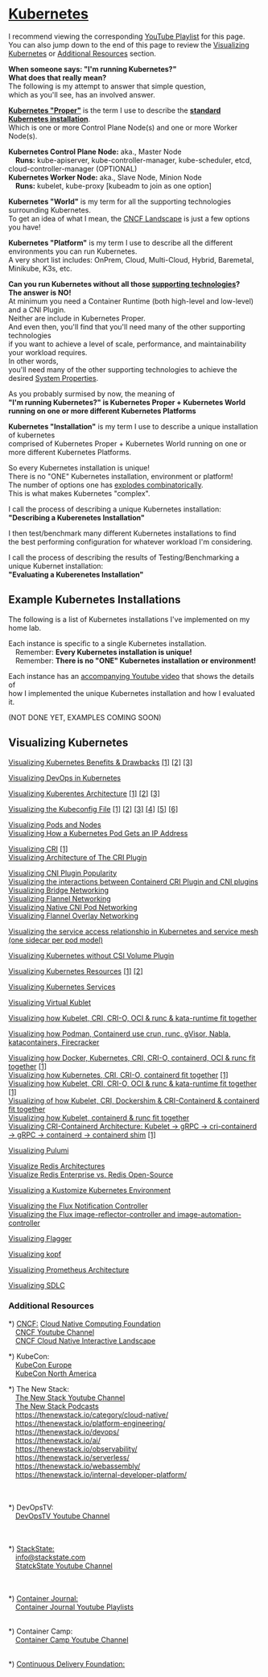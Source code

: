 
# [Kubernetes](https://miro.medium.com/v2/resize:fit:1400/format:webp/0*-GmCgKeebCe9AMjW.png)

I recommend viewing the corresponding [YouTube Playlist](https://www.youtube.com/@PaulJCompany/playlists) for this page.<br>
You can also jump down to the end of this page to review the [Visualizing Kubernetes](https://github.com/Paul-J-Company/Systems-Design/blob/main/Systems-Design-Kubernetes.md#visualizing-kubernetes) or [Additional Resources](https://github.com/Paul-J-Company/Systems-Design/blob/main/Systems-Design-Kubernetes.md#additional-resources) section.<br>

**When someone says: "I'm running Kubernetes?"**<br> 
**What does that really mean?**<br> 
The following is my attempt to answer that simple question,<br>
which as you'll see, has an involved answer.<br>

**[Kubernetes "Proper"](https://kubernetes.io/docs/concepts/overview/components/)** is the term I use to describe the **[standard Kubernetes installation](https://d33wubrfki0l68.cloudfront.net/2475489eaf20163ec0f54ddc1d92aa8d4c87c96b/e7c81/images/docs/components-of-kubernetes.svg)**.<br>
Which is one or more Control Plane Node(s) and one or more Worker Node(s).<br>

**Kubernetes Control Plane Node:** aka., Master Node<br>
&ensp;&ensp;**Runs:** kube-apiserver, kube-controller-manager, kube-scheduler, etcd, cloud-controller-manager (OPTIONAL)<br>
**Kubernetes Worker Node:** aka., Slave Node, Minion Node<br>
&ensp;&ensp;**Runs:** kubelet, kube-proxy [kubeadm to join as one option]<br>

**Kubernetes "World"** is my term for all the supporting technologies surrounding Kubernetes.<br>
To get an idea of what I mean, the [CNCF Landscape](https://landscape.cncf.io/) is just a few options you have!<br>

**Kubernetes "Platform"** is my term I use to describe all the different environments you can run Kubernetes.<br>
A very short list includes: OnPrem, Cloud, Multi-Cloud, Hybrid, Baremetal, Minikube, K3s, etc.

**Can you run Kubernetes without all those [supporting technologies](https://landscape.cncf.io/)?**<br>
**The answer is NO!**<br>
At minimum you need a Container Runtime (both high-level and low-level) and a CNI Plugin.<br>
Neither are include in Kubernetes Proper.<br>
And even then, you'll find that you'll need many of the other supporting technologies<br>
if you want to achieve a level of scale, performance, and maintainability your workload requires.<br>
In other words,<br>
you'll need many of the other supporting technologies to achieve the desired [System Properties](https://github.com/Paul-J-Company/Systems-Design/blob/main/Systems-Design.md#system-properties).

As you probably surmised by now, the meaning of<br>
**"I'm running Kubernetes?" is Kubernetes Proper + Kubernetes World running on one or more different Kubernetes Platforms**<br>

**Kubernetes "Installation"** is my term I use to describe a unique installation of kubernetes<br>
comprised of Kubernetes Proper + Kubernetes World running on one or more different Kubernetes Platforms.<br>

So every Kubernetes installation is unique!<br>
There is no "ONE" Kubernetes installation, environment or platform!<br>
The number of options one has [explodes combinatorically](https://en.wikipedia.org/wiki/Combinatorial_explosion).<br>
This is what makes Kubernetes "complex".<br>

I call the process of describing a unique Kubernetes installation:<br>
**"Describing a Kuberenetes Installation"**<br>

I then test/benchmark many different Kubernetes installations to find<br>
the best performing configuration for whatever workload I'm considering.<br>

I call the process of describing the results of Testing/Benchmarking a unique Kubernet installation:<br>
**"Evaluating a Kuberenetes Installation"**<br>

## Example Kubernetes Installations
The following is a list of Kubernetes installations I've implemented on my home lab.

Each instance is specific to a single Kubernetes installation.<br>
&ensp;&ensp;Remember: **Every Kubernetes installation is unique!**<br>
&ensp;&ensp;Remember: **There is no "ONE" Kubernetes installation or environment!**<br>

Each instance has an [accompanying Youtube video](https://www.youtube.com/@PaulJCompany/) that shows the details of<br>
how I implemented the unique Kubernetes installation and how I evaluated it.<br>

(NOT DONE YET, EXAMPLES COMING SOON)<br>

## Visualizing Kubernetes
[Visualizing Kubernetes Benefits & Drawbacks](https://substackcdn.com/image/fetch/f_auto,q_auto:good,fl_progressive:steep/https%3A%2F%2Fsubstack-post-media.s3.amazonaws.com%2Fpublic%2Fimages%2F63a81651-7767-4161-bb47-5beb1e681315_1600x1230.png) [[1]](https://substackcdn.com/image/fetch/f_auto,q_auto:good,fl_progressive:steep/https%3A%2F%2Fsubstack-post-media.s3.amazonaws.com%2Fpublic%2Fimages%2Feb9b5087-426f-45cb-bb7a-a190323453f7_1230x1600.png) [[2]](https://substackcdn.com/image/fetch/f_auto,q_auto:good,fl_progressive:steep/https%3A%2F%2Fsubstack-post-media.s3.amazonaws.com%2Fpublic%2Fimages%2Fb56f56bd-fbd4-4ed1-9e69-b78bfe788c8a_1230x1600.png) [[3]](https://substackcdn.com/image/fetch/f_auto,q_auto:good,fl_progressive:steep/https%3A%2F%2Fsubstack-post-media.s3.amazonaws.com%2Fpublic%2Fimages%2F18ce810d-ce16-438a-83da-6b52d8d7c619_1230x1600.png)<br>

[Visualizing DevOps in Kubernetes](https://github.com/metaleapca/metaleap-devops-in-k8s/blob/main/metaleap-devops-in-k8s.pdf)<br>

[Visualizing Kuberentes Architecture](https://airplane.ghost.io/content/images/d7605fbe-f2fb-40f1-99f4-8a2eeeda4bc6_img.png) [[1]](https://d33wubrfki0l68.cloudfront.net/2475489eaf20163ec0f54ddc1d92aa8d4c87c96b/e7c81/images/docs/components-of-kubernetes.svg) [[2]](https://cheatsheetseries.owasp.org/assets/Kubernetes_Architecture.png) [[3]](https://www.aquasec.com/wp-content/uploads/2020/11/Kubernetes-101-Architecture-Diagram-1.jpg)<br>
  
[Visualizing the Kubeconfig File](https://miro.medium.com/v2/resize:fit:1400/format:webp/1*1_CPoxcOYR_Uynu8tkdwMQ.png) [[1]](https://miro.medium.com/v2/resize:fit:1400/format:webp/1*swJsT8BDqO1THFSq7AhSBA.png) [[2]](https://miro.medium.com/v2/resize:fit:1400/format:webp/1*bOU0KxmuyTRaKp08ykYxXg.png) [[3]](https://miro.medium.com/v2/resize:fit:1400/format:webp/1*vdjG88Zjg-lbW_yQor5Azg.png) [[4]](https://miro.medium.com/v2/resize:fit:1400/format:webp/1*xH5TUFpmWtEBCBYe7Mrz-g.png) [[5]](https://miro.medium.com/v2/resize:fit:1400/format:webp/1*C8vHKBhyU4BjluoFY9cFnA.png) [[6]](https://miro.medium.com/v2/resize:fit:1400/format:webp/1*aMkKPmkuontJqqQel3a75Q.png)<br>
  
[Visualizing Pods and Nodes](https://kubernetes.io/docs/tutorials/kubernetes-basics/public/images/module_03_pods.svg)<br>
[Visualizing How a Kubernetes Pod Gets an IP Address](https://ronaknathani.com/blog/2020/08/how-a-kubernetes-pod-gets-an-ip-address/kubelet-cri-cni-flowchart.png)<br>

[Visualizing CRI](https://miro.medium.com/v2/resize:fit:1400/format:webp/1*ocwsqqkP6SUv8e-egJquDg.png) [[1]](https://landscape.cncf.io/guide#runtime--container-runtime)<br>
[Visualizing Architecture of The CRI Plugin](https://github.com/containerd/cri/blob/v1.11.1/docs/architecture.md)<br>

[Visualizing CNI Plugin Popularity](https://miro.medium.com/v2/resize:fit:1400/format:webp/1*xwdMl2qi-KthYx73sF3wfQ.png)<br>
[Visualizing the interactions between Containerd CRI Plugin and CNI plugins](https://ronaknathani.com/blog/2020/08/how-a-kubernetes-pod-gets-an-ip-address/kubelet-cri-cni-interactions.png])<br>
[Visualizing Bridge Networking](https://ronaknathani.com/blog/2020/08/how-a-kubernetes-pod-gets-an-ip-address/bridge-networking.png)<br>
[Visualizing Flannel Networking](https://ronaknathani.com/blog/2020/08/how-a-kubernetes-pod-gets-an-ip-address/flannel-networking.png)<br>
[Visualizing Native CNI Pod Networking](https://blogs.oracle.com/content/published/api/v1.1/assets/CONT78BF0A5D337F41A887531F7969A18FDE/Medium?cb=_cache_6177&format=jpg&channelToken=f7814d202b7d468686f50574164024ec)<br>
[Visualizing Flannel Overlay Networking](https://blogs.oracle.com/content/published/api/v1.1/assets/CONT94FDF8973EA4486AB65E88CA4DF72114/Medium?cb=_cache_6177&format=jpg&channelToken=f7814d202b7d468686f50574164024ec)<br>

[Visualizing the service access relationship in Kubernetes and service mesh (one sidecar per pod model)](https://cdn.thenewstack.io/media/2021/03/200a2844-image4.png)<br>

[Visualizing Kubernetes without CSI Volume Plugin](https://miro.medium.com/v2/resize:fit:1400/format:webp/1*RuYBVRJGfu1M0SC81Auzog.png)<br>

[Visualizing Kubernetes Resources](https://miro.medium.com/v2/resize:fit:1400/format:webp/0*mdClEni7Za7F1DY5.png) [[1]](https://miro.medium.com/v2/resize:fit:1400/format:webp/1*MK7WOMTF-Ks1sD67PIiphg.png) [[2]](https://laurinevala.medium.com/visualizing-kubernetes-resources-ee9d8c16d264)<br>
  
[Visualizing Kubernetes Services](https://miro.medium.com/v2/resize:fit:1400/format:webp/1*jC28wQvePsmbic8AIqo_AA.png)<br>

[Visualizing Virtual Kublet](https://github.com/virtual-kubelet/virtual-kubelet/blob/master/website/static/img/diagram.svg)<br>

[Visualizing how Kubelet, CRI, CRI-O, OCI & runc & kata-runtime fit together](https://miro.medium.com/v2/resize:fit:1100/format:webp/0*h2j060L-iJMlyW9F.jpg)<br>
  
[Visualizing how Podman, Containerd use crun, runc, gVisor, Nabla, katacontainers, Firecracker](https://adriancitu.files.wordpress.com/2021/12/untitled-diagram-image-run.drawio1.png)<br>

[Visualizing how Docker, Kubernetes, CRI, CRI-O, containerd, OCI & runc fit together](https://www.tutorialworks.com/assets/images/container-ecosystem.drawio.png?ezimgfmt=rs:704x1183/rscb6/ng:webp/ngcb6) [[1]](https://www.tutorialworks.com/difference-docker-containerd-runc-crio-oci/)<br>
[Visualizing how Kubernetes, CRI, CRI-O, containerd fit together](https://www.tutorialworks.com/assets/images/container-ecosystem-cri.drawio.png?ezimgfmt=rs:704x353/rscb6/ng:webp/ngcb6) [[1]](https://www.tutorialworks.com/difference-docker-containerd-runc-crio-oci/)<br>
[Visualizing how Kubelet, CRI, CRI-O, OCI & runc & kata-runtime fit together](https://miro.medium.com/v2/resize:fit:1100/format:webp/0*h2j060L-iJMlyW9F.jpg) [[1]](https://medium.com/kata-containers/why-kata-containers-doesnt-replace-kubernetes-75e484679727)<br>
[Visualizing of how Kubelet, CRI, Dockershim & CRI-Containerd & containerd fit together](https://lh6.googleusercontent.com/DUu4PrZ_KYIEEkTJ3s_T7o7X2BhT09ZuTAKvHFfbnD7F_gHb-6Hol0trGcEiU7Xu797SdkbFpDDUUDeB5XHTKFo9yab11kPjBWsg2PiPreu90Ktbak__isL9NkI-b_Ovh6GeLfrA)<br>
[Visualizing how Kubelet, containerd & runc fit together](https://lh3.googleusercontent.com/4RJz6Kbqa3z2AQ5QZQgNZKKLqa-VcSJq84IIEhhO6Rl0fIR09Aq8ODIiS2YgbuWbaCUP2kaZhC8EUPHJFrVRRXaLl09z0tVtjpcOTU_pdB17APS-qgbN_Ab5R9NNHX5ew8104-_X)<br>
[Visualizing CRI-Containerd Architecture: Kubelet -> gRPC -> cri-containerd -> gRPC -> containerd -> containerd shim](https://lh3.googleusercontent.com/U2WuYpgyAOknVzhwJbZz1y4Jk1wAlJDP1n42tiF-CpTEbvScGts_Z6_NOeVDF0SiaV4YRT1gl79MzdtD3mgzKET8xNDs6LAyjzH9J74xcs-0cgxBaPi6KbMsEhOH6WfqXu-H6Oq-) [[1]](https://cto.ai/blog/overview-of-different-container-runtimes/)<br>

[Visualizing Pulumi](https://www.pulumi.com/images/docs/reference/engine-block-diagram.png)<br>

[Visualize Redis Architectures](https://miro.medium.com/v2/resize:fit:1400/format:webp/0*Z8EXKcgNhmckzX4x.png)<br>
[Visualize Redis Enterprise vs. Redis Open-Source]( https://miro.medium.com/v2/resize:fit:1400/0*gegAWGzw5szaUykG)<br>

[Visualizing a Kustomize Kubernetes Environment](https://miro.medium.com/v2/resize:fit:1400/format:webp/1*2B6A0s-S3i2KLCbhY1IdeA.jpeg)<br>

[Visualizing the Flux Notification Controller](https://fluxcd.io/img/notification-controller.png)<br>
[Visualizing the Flux image-reflector-controller and image-automation-controller](https://fluxcd.io/img/image-update-automation.png)<br>

[Visualizing Flagger](https://raw.githubusercontent.com/fluxcd/flagger/main/docs/diagrams/flagger-overview.png)<br>

[Visualizing kopf](https://kopf.readthedocs.io/en/stable/_images/architecture-layers.png)<br>

[Visualizing Prometheus Architecture](https://github.com/prometheus/prometheus/raw/main/documentation/images/architecture.svg)<br>

[Visualizing SDLC](https://phoenixnap.com/blog/wp-content/uploads/2019/05/software-development-life-cycle.jpg)<br>


### Additional Resources
*) [CNCF:](https://www.cncf.io/) [Cloud Native Computing Foundation](https://en.wikipedia.org/wiki/Cloud_Native_Computing_Foundation)<br>
&ensp;&ensp;[CNCF Youtube Channel](https://www.youtube.com/c/cloudnativefdn/videos)<br>
&ensp;&ensp;[CNCF Cloud Native Interactive Landscape](https://landscape.cncf.io/)<br>

*) KubeCon:<br>
&ensp;&ensp;[KubeCon Europe](https://events.linuxfoundation.org/kubecon-cloudnativecon-europe/)<br>
&ensp;&ensp;[KubeCon North America](https://events.linuxfoundation.org/kubecon-cloudnativecon-north-america/)<br>

*) The New Stack:<br>
&ensp;&ensp;[The New Stack Youtube Channel](https://www.youtube.com/@TheNewStack/videos)<br>
&ensp;&ensp;[The New Stack Podcasts](https://thenewstack.io/podcasts/)<br>
&ensp;&ensp;https://thenewstack.io/category/cloud-native/<br>
&ensp;&ensp;https://thenewstack.io/platform-engineering/<br>
&ensp;&ensp;https://thenewstack.io/devops/<br>
&ensp;&ensp;https://thenewstack.io/ai/<br>
&ensp;&ensp;https://thenewstack.io/observability/<br>
&ensp;&ensp;https://thenewstack.io/serverless/<br>
&ensp;&ensp;https://thenewstack.io/webassembly/<br>
&ensp;&ensp;https://thenewstack.io/internal-developer-platform/<br>
&ensp;&ensp;[]()<br>
&ensp;&ensp;[]()<br>

*) DevOpsTV:<br>
&ensp;&ensp;[DevOpsTV Youtube Channel](https://www.youtube.com/c/Devopsdotcom/videos)<br>
&ensp;&ensp;[]()<br>
&ensp;&ensp;[]()<br>

*) [StackState:](https://stackstate.com/)<br>
&ensp;&ensp;info@stackstate.com<br>
&ensp;&ensp;[StatckState Youtube Channel](https://www.youtube.com/@stackstate8010/videos)<br>
&ensp;&ensp;[]()<br>
&ensp;&ensp;[]()<br>

*) [Container Journal:](https://containerjournal.com/)<br>
&ensp;&ensp;[Container Journal Youtube  Playlists](https://www.youtube.com/playlist?list=PLotLY1RC8HovfOnTmbMQ0m609u9Eiq71N)<br>
&ensp;&ensp;[]()<br>

*) Container Camp:<br>
&ensp;&ensp;[Container Camp Youtube Channel](https://www.youtube.com/c/ContainerCamp/videos)<br>
&ensp;&ensp;[]()<br>  
   
*) [Continuous Delivery Foundation:](https://cd.foundation)<br>
&ensp;&ensp;[]()<br>


   
